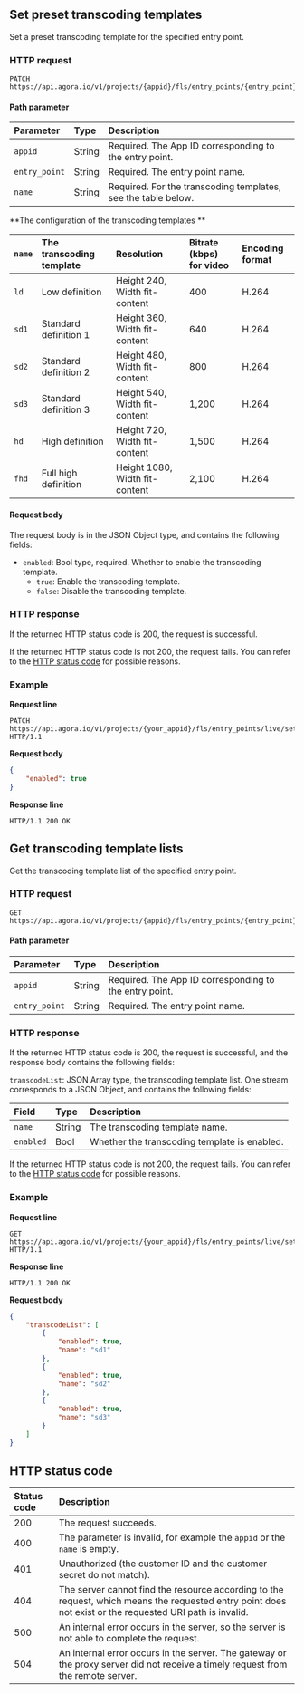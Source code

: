 ## Set preset transcoding templates

Set a preset transcoding template for the specified entry point.

### HTTP request

```http
PATCH https://api.agora.io/v1/projects/{appid}/fls/entry_points/{entry_point}/settings/transcode/standard/{name}
```

#### Path parameter

| Parameter | Type | Description |
|:------|:------|:------|
| `appid` | String | Required. The App ID corresponding to the entry point. |
| `entry_point` | String | Required. The entry point name. |
| `name` | String | Required. For the transcoding templates, see the table below. |

**The configuration of the transcoding templates **

| `name` | The transcoding template | Resolution | Bitrate (kbps) for video | Encoding format |
| :----- | :------- | :-------------------- | :--------------- | :------- |
| `ld` | Low definition | Height 240, Width fit-content | 400 | H.264 |
| `sd1` | Standard definition 1 | Height 360, Width fit-content | 640 | H.264 |
| `sd2` | Standard definition 2 | Height 480, Width fit-content | 800 | H.264 |
| `sd3` | Standard definition 3 | Height 540, Width fit-content | 1,200 | H.264 |
| `hd` | High definition | Height 720, Width fit-content | 1,500 | H.264 |
| `fhd` | Full high definition | Height 1080, Width fit-content | 2,100 | H.264 |


#### Request body

The request body is in the JSON Object type, and contains the following fields:

- `enabled`: Bool type, required. Whether to enable the transcoding template.
   - `true`: Enable the transcoding template.
   - `false`: Disable the transcoding template.

### HTTP response

If the returned HTTP status code is 200, the request is successful.

If the returned HTTP status code is not 200, the request fails. You can refer to the [HTTP status code](#http-code) for possible reasons.

### Example

**Request line**

```http
PATCH https://api.agora.io/v1/projects/{your_appid}/fls/entry_points/live/settings/transcode/standard/sd1 HTTP/1.1
```

**Request body**

```json
{
    "enabled": true
}
```

**Response line**

```http
HTTP/1.1 200 OK
```

## Get transcoding template lists

Get the transcoding template list of the specified entry point.

### HTTP request

```http
GET https://api.agora.io/v1/projects/{appid}/fls/entry_points/{entry_point}/settings/transcode/standard
```

#### Path parameter

| Parameter | Type | Description |
|:------|:------|:------|
| `appid` | String | Required. The App ID corresponding to the entry point. |
| `entry_point` | String | Required. The entry point name. |

### HTTP response

If the returned HTTP status code is 200, the request is successful, and the response body contains the following fields:

`transcodeList`: JSON Array type, the transcoding template list. One stream corresponds to a JSON Object, and contains the following fields:

| Field | Type | Description |
|:------|:------|:------|
| `name` | String | The transcoding template name. |
| `enabled` | Bool | Whether the transcoding template is enabled. |

If the returned HTTP status code is not 200, the request fails. You can refer to the [HTTP status code](#http-code) for possible reasons.

### Example

**Request line**

```http
GET https://api.agora.io/v1/projects/{your_appid}/fls/entry_points/live/settings/transcode/standard HTTP/1.1
```

**Response line**

```http
HTTP/1.1 200 OK
```

**Request body**

```json
{
    "transcodeList": [
        {
            "enabled": true,
            "name": "sd1"
        },
        {
            "enabled": true,
            "name": "sd2"
        },
        {
            "enabled": true,
            "name": "sd3"
        }
    ]
}
```

<a name="http-code"></a>
## HTTP status code

| Status code | Description |
| :----- | :----------------------------------------------------------- |
| 200 | The request succeeds. |
| 400 | The parameter is invalid, for example the `appid` or the `name` is empty. |
| 401 | Unauthorized (the customer ID and the customer secret do not match). |
| 404 | The server cannot find the resource according to the request, which means the requested entry point does not exist or the requested URI path is invalid. |
| 500 | An internal error occurs in the server, so the server is not able to complete the request. |
| 504 | An internal error occurs in the server. The gateway or the proxy server did not receive a timely request from the remote server. |
